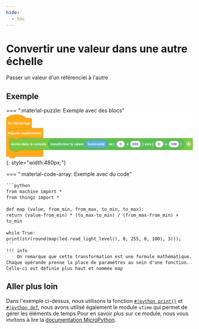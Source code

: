 ```yaml
---
hide:
  - toc
---
```


# Convertir une valeur dans une autre échelle
Passer un valeur d'un référenciel à l'autre
## Exemple
=== ":material-puzzle: Exemple avec des blocs"
    ![Bloc transformer la valeur](transformer.png){: style="width:480px;"}

=== ":material-code-array: Exemple avec du code"

    ```python
    from machine import *
    from thingz import *

    def map (value, from_min, from_max, to_min, to_max):
    return (value-from_min) * (to_max-to_min) / (from_max-from_min) + to_min

    while True:
    print(str(round(map(led.read_light_level(), 0, 255, 0, 100), 3)));
    ```
    !!! info
        On remarque que cette transformation est une formule mathématique. Chaque opérande prenne la place de paramètres au sein d'une fonction. Celle-ci est définie plus haut et nommée map

## Aller plus loin
Dans l'exemple ci-dessus, nous utilisons la fonction [`#!python print()`](../communication/ecrire_dans_la_console.md) et [`#!python def`](../fonctions/fonction.md), nous avons utilisé également le module `utime` qui permet de gérer les éléments de temps.Pour en savoir plus sur ce module, nous vous invitons à lire la [documentation MicroPython](https://www.micropython.fr/reference/#/04.modules_standards/utime/00.module_time?id=module-utime).
